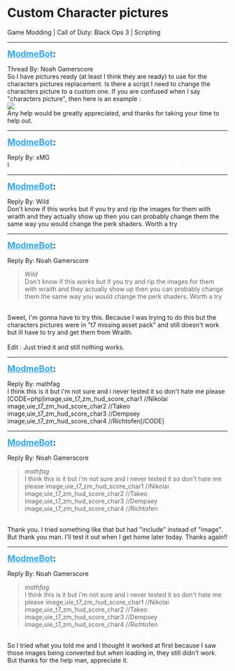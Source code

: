 # Custom Character pictures
Game Modding | Call of Duty: Black Ops 3 | Scripting

---
<strong style="font-size: 1.4em;"><span style="text-decoration: underline;text-decoration-color: #34a7f9;"><span style="color:#34a7f9;">ModmeBot</span></span>:</strong>

<p>Thread By: Noah Gamerscore<br />So I have pictures ready (at least I think they are ready) to use for the characters pictures replacement. Is there a script I need to change the characters picture to a custom one. If you are confused when I say<br />&quot;characters picture&quot;, then here is an example :<br /><img style="max-width: 500px;" src="http://i.imgur.com/CAVgvdm.jpg"><br />Any help would be greatly appreciated, and thanks for taking your time to help out.</p>

---
<strong style="font-size: 1.4em;"><span style="text-decoration: underline;text-decoration-color: #34a7f9;"><span style="color:#34a7f9;">ModmeBot</span></span>:</strong>

<p>Reply By: xMG<br />I <strong><span style="color:#ffffff;">THINK </span></strong><span style="color:#ffffff;">they change when you change the character model.</span></p>

---
<strong style="font-size: 1.4em;"><span style="text-decoration: underline;text-decoration-color: #34a7f9;"><span style="color:#34a7f9;">ModmeBot</span></span>:</strong>

<p>Reply By: Wild<br />Don&#39;t know if this works but if you try and rip the images for them with wraith and they actually show up then you can probably change them the same way you would change the perk shaders. Worth a try</p>

---
<strong style="font-size: 1.4em;"><span style="text-decoration: underline;text-decoration-color: #34a7f9;"><span style="color:#34a7f9;">ModmeBot</span></span>:</strong>

<p>Reply By: Noah Gamerscore<br /><blockquote><em>Wild</em><br />Don&#39;t know if this works but if you try and rip the images for them with wraith and they actually show up then you can probably change them the same way you would change the perk shaders. Worth a try</blockquote><br />Sweet, I&#39;m gonna have to try this. Because I was trying to do this but the characters pictures were in &quot;t7 missing asset pack&quot; and still doesn&#39;t work but ill have to try and get them from Wraith.<br /> <br />Edit : Just tried it and still nothing works.</p>

---
<strong style="font-size: 1.4em;"><span style="text-decoration: underline;text-decoration-color: #34a7f9;"><span style="color:#34a7f9;">ModmeBot</span></span>:</strong>

<p>Reply By: mathfag<br />I think this is it but i&#39;m not sure and i never tested it so don&#39;t hate me please<br />[CODE=php]image,uie_t7_zm_hud_score_char1 //Nikolai<br />image,uie_t7_zm_hud_score_char2 //Takeo<br />image,uie_t7_zm_hud_score_char3 //Dempsey<br />image,uie_t7_zm_hud_score_char4 //Richtofen[/CODE]</p>

---
<strong style="font-size: 1.4em;"><span style="text-decoration: underline;text-decoration-color: #34a7f9;"><span style="color:#34a7f9;">ModmeBot</span></span>:</strong>

<p>Reply By: Noah Gamerscore<br /><blockquote><em>mathfag</em><br />I think this is it but i&#39;m not sure and i never tested it so don&#39;t hate me please image,uie_t7_zm_hud_score_char1 //Nikolai image,uie_t7_zm_hud_score_char2 //Takeo image,uie_t7_zm_hud_score_char3 //Dempsey image,uie_t7_zm_hud_score_char4 //Richtofen</blockquote><br />Thank you. I tried something like that but had &quot;include&quot; instead of &quot;image&quot;. But thank you man. I&#39;ll test it out when I get home later today. Thanks again!!</p>

---
<strong style="font-size: 1.4em;"><span style="text-decoration: underline;text-decoration-color: #34a7f9;"><span style="color:#34a7f9;">ModmeBot</span></span>:</strong>

<p>Reply By: Noah Gamerscore<br /><blockquote><em>mathfag</em><br />I think this is it but i&#39;m not sure and i never tested it so don&#39;t hate me please image,uie_t7_zm_hud_score_char1 //Nikolai image,uie_t7_zm_hud_score_char2 //Takeo image,uie_t7_zm_hud_score_char3 //Dempsey image,uie_t7_zm_hud_score_char4 //Richtofen</blockquote><br /> So I tried what you told me and I thought it worked at first because I saw those images being converted but when loading in, they still didn&#39;t work. But thanks for the help man, appreciate it.</p>
